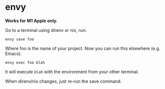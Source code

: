 # envy

**Works for M1 Apple only.**

Go to a terminal using direnv or nix, run:

    envy save foo

Where foo is the name of your project. Now you can run this elsewhere
(e.g. Emacs):

    envy exec foo blah

It will execute `blah` with the environment from your other terminal.

When direnv/nix changes, just re-run the save command.

